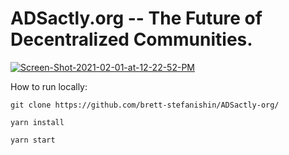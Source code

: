 # ADSactly.org -- The Future of Decentralized Communities.

<a href="https://ibb.co/5h3hH3L"><img src="https://i.ibb.co/1GNGWNT/Screen-Shot-2021-02-01-at-12-22-52-PM.png" alt="Screen-Shot-2021-02-01-at-12-22-52-PM" border="0"></a>

How to run locally:
```
git clone https://github.com/brett-stefanishin/ADSactly-org/
```
```
yarn install
```
```
yarn start
```

